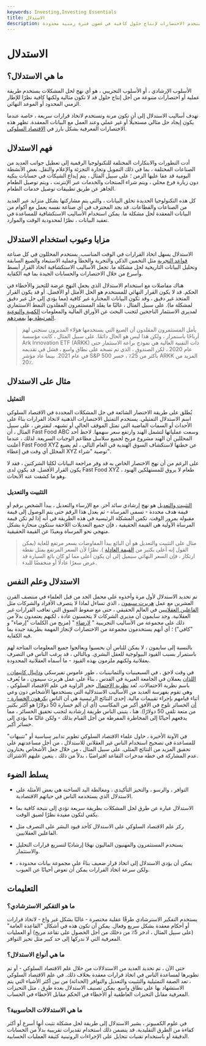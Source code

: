 ```yaml
---
keywords: Investing,Investing Essentials
title: الاستدلال
description: الاستدلال هو طريقة لحل المشكلات تستخدم الاختصارات لإنتاج حلول كافية في غضون فترة زمنية محدودة.
---
```


# الاستدلال
## ما هي الاستدلال؟

الأسلوب الإرشادي ، أو الأسلوب التجريبي ، هو أي نهج لحل المشكلات يستخدم طريقة عملية أو اختصارات متنوعة من أجل إنتاج حلول قد لا تكون مثالية ولكنها كافية نظرًا للإطار الزمني المحدود أو الموعد النهائي.

تهدف أساليب الاستدلال إلى أن تكون مرنة وتستخدم لاتخاذ قرارات سريعة ، خاصة عندما يكون إيجاد حل مثالي مستحيلًا أو غير عملي وعند العمل مع البيانات المعقدة. تظهر هذه الاختصارات المعرفية بشكل بارز في [الاقتصاد السلوكي](/behavioraleconomics).

## فهم الاستدلال

أدت التطورات والابتكارات المختلفة للتكنولوجيا الرقمية إلى تعطيل جوانب العديد من الصناعات المختلفة ، بما في ذلك التمويل وتجارة التجزئة والإعلام والنقل. بعض الأنشطة اليومية قد عفا عليها الزمن ؛ على سبيل المثال ، يتم إيداع الشيكات في حسابات بنكية دون زيارة فرع محلي ، ويتم شراء المنتجات والخدمات عبر الإنترنت ، ويتم توصيل الطعام الجاهز عن طريق تطبيقات توصيل خدمات الطعام.

كل هذه التكنولوجيا الجديدة تخلق البيانات ، والتي يتم مشاركتها بشكل متزايد عبر العديد من الصناعات والقطاعات. قد يجد المحترف في أي صناعة نفسه يعمل مع أكوام من البيانات المعقدة لحل مشكلة ما. يمكن استخدام الأساليب الاستكشافية للمساعدة في تعقيد البيانات ، نظرًا لمحدودية الوقت والموارد.

## مزايا وعيوب استخدام الاستدلال

الاستدلال يسهل اتخاذ القرارات في الوقت المناسب. يستخدم المحللون في كل صناعة [قواعد التجربة](/rule-of-thumb) مثل التخمين الذكي والتجربة والخطأ وعملية الاستبعاد والصيغ السابقة وتحليل البيانات التاريخية لحل مشكلة ما. تجعل الأساليب الاستكشافية اتخاذ القرار أبسط وأسرع من خلال الاختصارات والحسابات الجيدة بما فيه الكفاية.

هناك مفاضلات مع استخدام الاستدلال الذي يجعل النهج عرضة للتحيز والأخطاء في الحكم. قد لا يكون القرار النهائي للمستخدم هو الحل الأمثل أو الأفضل. أو قد يكون القرار المتخذ غير دقيق ، وقد تكون البيانات المختارة غير كافية (مما يؤدي إلى حل غير دقيق لمشكلة ما). على سبيل المثال ، غالبًا ما يقلد المستثمرون المقلدون النمط الاستثماري لمديري الاستثمار الناجحين لتجنب البحث عن الأوراق المالية والمعلومات [الكمية والنوعية](/qualitativeanalysis) [المرتبطة بها](/quantitativeanalysis) [بمفردهم](/quantitativeanalysis).

> يأمل المستثمرون المقلدون أن الصيغ التي يستخدمها هؤلاء المديرون ستجني لهم أرباحًا باستمرار ، ولكن هذا ليس هو الحال دائمًا. على سبيل المثال ، كانت مؤسسة Ark Innovation ETF (ARKK) ذات التقنية العالية هي نموذج براعة الاستثمار حتى عام 2020 ، لكن الصندوق ، الذي تم نسخه على نطاق واسع ، فشل في تقديمه في عام 2021. بينما عاد مؤشر S&P 500 بأكثر من 25٪ ، خسر ARKK المزيد من 20٪.

>

## مثال على الاستدلال

### التمثيل

يُطلق على طريقة الاختصار الشائعة في حل المشكلات المحددة في الاقتصاد السلوكي اسم الاستدلال التمثيلي. يستخدم التمثيل الاختصارات الذهنية لاتخاذ القرارات بناءً على الأحداث أو السمات الماضية التي تمثل الموقف الحالي أو تشبهه. لنفترض ، على سبيل المثال ، أن Fast Food ABC وسعت عملياتها لتشمل الهند وارتفع سعر سهمها. لاحظ أحد المحللين أن الهند مشروع مربح لجميع سلاسل مطاعم الوجبات السريعة. لذلك ، عندما أعلنت Fast Food XYZ عن خطتها لاستكشاف السوق الهندية في العام التالي ، لم يضيع المحلل أي وقت في إعطاء XYZ توصية "شراء".

على الرغم من أن نهج الاختصار الخاص به قد وفر مراجعة البيانات لكلتا الشركتين ، فقد لا يكون القرار الأفضل. قد يكون لدى Fast Food XYZ طعام لا يروق للمستهلكين الهنود ، وهو ما كشفت عنه الأبحاث.

### التثبيت والتعديل

[التثبيت والتعديل](/anchoring-and-adjustment) هو نهج إرشادي سائد آخر. مع الإرساء والتعديل ، يبدأ الشخص برقم أو قيمة هدف محددة - تسمى المرساة - ثم يعدل هذا الرقم حتى يتم الوصول إلى قيمة مقبولة بمرور الوقت. تكمن المشكلة الرئيسية في هذه الطريقة في أنه إذا لم تكن قيمة المرساة الأولية هي القيمة الحقيقية ، فإن جميع التعديلات اللاحقة ستكون منحازة بشكل منهجي نحو المرساة وبعيدًا عن القيمة الحقيقية.

> مثال على التثبيت والتعديل هو أن البائع يبدأ المفاوضات بسعر مرتفع للغاية (يمكن القول إنه أعلى بكثير من [القيمة العادلة](/fairvalue) ). نظرًا لأن السعر المرتفع يمثل نقطة ارتكاز ، فإن السعر النهائي سيميل إلى أن يكون أعلى مما لو كان بائع السيارة قد عرض سعرًا عادلًا أو منخفضًا للبدء.

>

## الاستدلال وعلم النفس

تم تحديد الاستدلال لأول مرة وأخذوه على محمل الجد من قبل العلماء في منتصف القرن العشرين مع عمل [هربرت سيمون](/herbert-a-simon) ، الذي تساءل لماذا لا يتصرف الأفراد والشركات مثل [الفاعلين العقلانيين](/rational-behavior) في العالم الحقيقي ، حتى مع ضغوط السوق التي تعاقب القرارات غير العقلانية. وجد سايمون أن مديري الشركات لا يتحسنون عادة ، لكنهم يعتمدون بدلاً من ذلك على مجموعة من الأساليب التجريبية " [لإرضاء](/satisficing) " (مزيج من الكلمات "إرضاء" و "كافي") ؛ أي أنهم يستخدمون مجموعة من الاختصارات لإنجاز المهمة بطريقة جيدة بما فيه الكفاية.

بالنسبة إلى سايمون ، لا يمكن للناس أن يحسبوا ويعالجوا جميع المعلومات المتاحة لهم باستمرار بسبب القيود البيولوجية للعقل البشري. وبالتالي ، قد يرغب الناس في التصرف بعقلانية ولكنهم ملزمون بهذه القيود - ما أسماه العقلانية المحدودة.

في وقت لاحق ، في السبعينيات والثمانينيات ، طور عاموس تفيرسكي [ودانيال كانيمان ، اللذان](/daniel-kahneman) يعملان في الجامعة العبرية في القدس ، بناءً على عمل هربرت سيمون ، ما يُعرف باسم نظرية الاحتمالات. تُعد [نظرية الاحتمال](/prospecttheory) حجر الزاوية في علم الاقتصاد السلوكي ، وهي تقوم بفهرسة العديد من الأساليب الاستدلالية التي يستخدمها الأشخاص دون وعي أثناء قيامهم بإجراء تقييمات مالية. إحدى النتائج الرئيسية هي أن الناس [يكرهون الخسارة - أن](/loss-psychology) الخسائر تلوح في الأفق أكبر من المكاسب (أي أن ألم خسارة 50 دولارًا هو أكثر بكثير من متعة تلقي 50 دولارًا). هنا ، يتبنى الناس طريقة إرشادية لتجنب تحقيق الخسائر ، مما يدفعهم أحيانًا إلى المخاطرة المفرطة من أجل القيام بذلك - ولكن غالبًا ما يؤدي إلى خسائر أكبر.

في الآونة الأخيرة ، حاول علماء الاقتصاد السلوكي تطوير تدابير سياسية أو "تنبيهات" للمساعدة في تصحيح استخدام الناس غير العقلاني للاستدلال ، من أجل مساعدتهم على تحقيق المزيد من النتائج المثلى. على سبيل المثال ، من خلال جعل الأشخاص يختارون عدم المشاركة في خطة مدخرات التقاعد افتراضيًا ، بدلاً من ذلك ، يتعين عليهم الاشتراك.

## يسلط الضوء

- التوافر ، والرسو ، والتحيز التأكيدي ، ومغالطة اليد الساخنة هي بعض الأمثلة على الاستدلال الذي يستخدمه الناس في حياتهم الاقتصادية.

- الاستدلال عبارة عن طرق لحل المشكلات بطريقة سريعة تؤدي إلى نتيجة كافية بما يكفي لتكون مفيدة نظرًا لضيق الوقت.

- ركز علم الاقتصاد السلوكي على الاستدلال كأحد قيود البشر على التصرف مثل الفاعلين العقلانيين.

- يستخدم المستثمرون والمهنيون الماليون نهجًا إرشاديًا لتسريع قرارات التحليل والاستثمار.

- يمكن أن يؤدي الاستدلال إلى اتخاذ قرار ضعيف بناءً على مجموعة بيانات محدودة ، ولكن سرعة اتخاذ القرارات يمكن أن تعوض أحيانًا عن العيوب.

## التعليمات

### ما هو التفكير الاسترشادي؟

يستخدم التفكير الاسترشادي طرقًا عقلية مختصرة - غالبًا بشكل غير واع - لاتخاذ قرارات أو أحكام معقدة بشكل سريع وفعال. يمكن أن تكون هذه في أشكال "القاعدة العامة" (على سبيل المثال ، ادخر 5٪ من دخلك من أجل الحصول على تقاعد مريح) أو العمليات المعرفية التي لا ندركها إلى حد كبير مثل تحيز التوافر.

### ما هي أنواع الاستدلال؟

حتى الآن ، تم تحديد العديد من الاستدلالات من خلال علم الاقتصاد السلوكي - أو تم تطويرها لمساعدة الناس في اتخاذ قرارات معقدة بخلاف ذلك. في علم الاقتصاد السلوكي ، تعد الصفة التمثيلية والتثبيت والتعديل والتوافر (الحداثة) من بين أكثر الأشياء التي يتم الاستشهاد بها على نطاق واسع. يمكن تصنيف الاستدلال بعدة طرق ، مثل التحيزات المعرفية مقابل التحيزات العاطفية أو الأخطاء في الحكم مقابل الأخطاء في الحساب.

### ما هي الاستدلالات الحاسوبية؟

في علوم الكمبيوتر ، يشير الاستدلال إلى طريقة لحل مشكلة تثبت أنها أسرع أو أكثر كفاءة من الطرق التقليدية. قد يتضمن ذلك استخدام تقديرات تقريبية بدلاً من الحسابات الدقيقة أو باستخدام تقنيات تتحايل على الإجراءات الروتينية كثيفة العمليات الحسابية.


